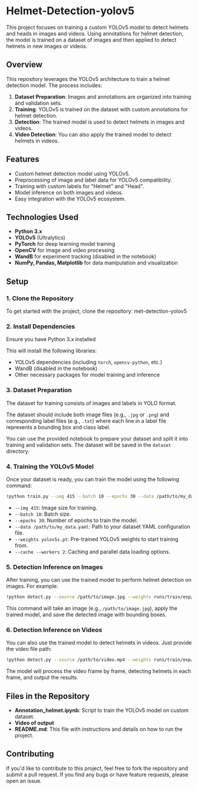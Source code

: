 # Helmet-Detection-yolov5

This project focuses on training a custom YOLOv5 model to detect helmets and heads in images and videos. Using annotations for helmet detection, the model is trained on a dataset of images and then applied to detect helmets in new images or videos.

## Overview

This repository leverages the YOLOv5 architecture to train a helmet detection model. The process includes:
1. **Dataset Preparation**: Images and annotations are organized into training and validation sets.
2. **Training**: YOLOv5 is trained on the dataset with custom annotations for helmet detection.
3. **Detection**: The trained model is used to detect helmets in images and videos.
4. **Video Detection**: You can also apply the trained model to detect helmets in videos.

## Features

- Custom helmet detection model using YOLOv5.
- Preprocessing of image and label data for YOLOv5 compatibility.
- Training with custom labels for "Helmet" and "Head".
- Model inference on both images and videos.
- Easy integration with the YOLOv5 ecosystem.

## Technologies Used

- **Python 3.x**
- **YOLOv5** (Ultralytics)
- **PyTorch** for deep learning model training
- **OpenCV** for image and video processing
- **WandB** for experiment tracking (disabled in the notebook)
- **NumPy, Pandas, Matplotlib** for data manipulation and visualization

## Setup

### 1. Clone the Repository
To get started with the project, clone the repository:
met-detection-yolov5


### 2. Install Dependencies
Ensure you have Python 3.x installed 

This will install the following libraries:
- YOLOv5 dependencies (including `torch`, `opencv-python`, etc.)
- WandB (disabled in the notebook)
- Other necessary packages for model training and inference

### 3. Dataset Preparation
The dataset for training consists of images and labels in YOLO format.

The dataset should include both image files (e.g., `.jpg` or `.png`) and corresponding label files (e.g., `.txt`) where each line in a label file represents a bounding box and class label.

You can use the provided notebook to prepare your dataset and split it into training and validation sets. The dataset will be saved in the `dataset` directory.

### 4. Training the YOLOv5 Model
Once your dataset is ready, you can train the model using the following command:
```bash
!python train.py --img 415 --batch 10 --epochs 30 --data /path/to/my_data.yaml --weights yolov5s.pt --cache --workers 2
```
- `--img 415`: Image size for training.
- `--batch 10`: Batch size.
- `--epochs 30`: Number of epochs to train the model.
- `--data /path/to/my_data.yaml`: Path to your dataset YAML configuration file.
- `--weights yolov5s.pt`: Pre-trained YOLOv5 weights to start training from.
- `--cache --workers 2`: Caching and parallel data loading options.

### 5. Detection Inference on Images
After training, you can use the trained model to perform helmet detection on images. For example:
```bash
!python detect.py --source /path/to/image.jpg --weights runs/train/exp/weights/best.pt
```
This command will take an image (e.g., `/path/to/image.jpg`), apply the trained model, and save the detected image with bounding boxes.

### 6. Detection Inference on Videos
You can also use the trained model to detect helmets in videos. Just provide the video file path:
```bash
!python detect.py --source /path/to/video.mp4 --weights runs/train/exp/weights/best.pt
```
The model will process the video frame by frame, detecting helmets in each frame, and output the results.


## Files in the Repository

- **Annotation_helmet.ipynb**: Script to train the YOLOv5 model on custom dataset.
- **Video of output**
- **README.md**: This file with instructions and details on how to run the project.

## Contributing

If you'd like to contribute to this project, feel free to fork the repository and submit a pull request. If you find any bugs or have feature requests, please open an issue.
